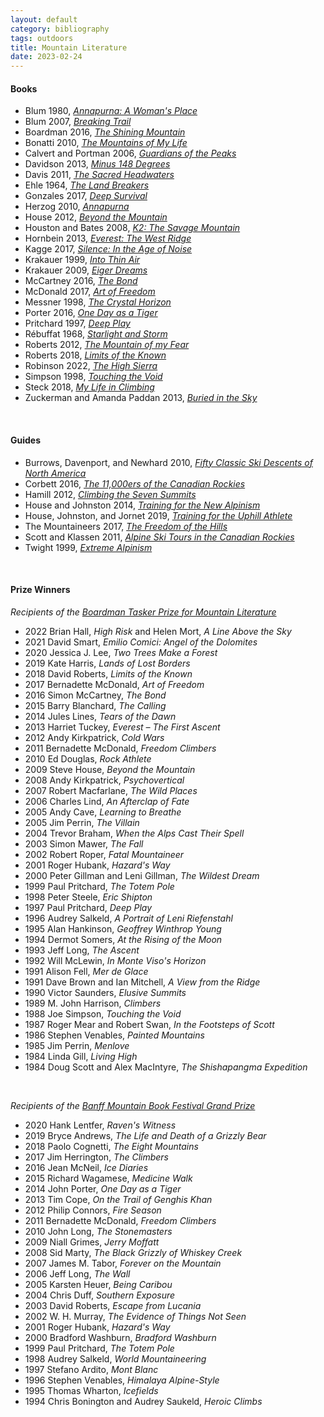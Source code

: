 ```yaml
---
layout: default
category: bibliography
tags: outdoors
title: Mountain Literature
date: 2023-02-24
---
```


#### Books

* Blum 1980, [*Annapurna: A Woman's Place*](https://books.google.ca/books/about/Annapurna_a_Woman_s_Place.html?id=pbqCAAAAMAAJ)
* Blum 2007, [*Breaking Trail*](https://books.google.ca/books?id=Ra3565NlWLsC)
* Boardman 2016, [*The Shining Mountain*](https://books.google.ca/books?id=3qisAwAAQBAJ)
* Bonatti 2010, [*The Mountains of My Life*](https://books.google.ca/books?id=fOhgbbCacC0C)
* Calvert and Portman 2006, [*Guardians of the Peaks*](https://books.google.ca/books?id=GgQ0JtllTmcC)
* Davidson 2013, [*Minus 148 Degrees*](https://books.google.ca/books?id=ZJQTCgAAQBAJ)
* Davis 2011, [*The Sacred Headwaters*](https://books.google.ca/books/about/The_Sacred_Headwaters.html?id=IdeDCgAAQBAJ)
* Ehle 1964, [*The Land Breakers*](https://www.nyrb.com/products/the-land-breakers?variant=1094932085)
* Gonzales 2017, [*Deep Survival*](https://books.google.ca/books?id=FjAfDgAAQBAJ)
* Herzog 2010, [*Annapurna*](https://books.google.ca/books?id=Ehf8j-FEaJcC)
* House 2012, [*Beyond the Mountain*](https://books.google.ca/books?id=emDoBAAAQBAJ)
* Houston and Bates 2008, [*K2: The Savage Mountain*](https://books.google.ca/books?id=ZS_wDwAAQBAJ)
* Hornbein 2013, [*Everest: The West Ridge*](https://books.google.ca/books?id=MWsCvdQi16UC)
* Kagge 2017, [*Silence: In the Age of Noise*](https://books.google.ca/books?id=hklEDgAAQBAJ)
* Krakauer 1999, [*Into Thin Air*](https://books.google.ca/books?id=gt7EQgH8-b4C)
* Krakauer 2009, [*Eiger Dreams*](https://books.google.ca/books?id=Rv1ABAAAQBAJ)
* McCartney 2016, [*The Bond*](https://books.google.ca/books?id=Y4DgDAAAQBAJ)
* McDonald 2017, [*Art of Freedom*](https://books.google.ca/books?id=cPQxDwAAQBAJ)
* Messner 1998, [*The Crystal Horizon*](https://books.google.ca/books?id=aVDHwAEACAAJ)
* Porter 2016, [*One Day as a Tiger*](https://books.google.ca/books?id=TS5hBAAAQBAJ)
* Pritchard 1997, [*Deep Play*](https://books.google.ca/books?id=pYLXAwAAQBAJ)
* Rébuffat 1968, [*Starlight and Storm*](https://books.google.ca/books?id=HocmAAAAMAAJ)
* Roberts 2012, [*The Mountain of my Fear*](https://books.google.ca/books?id=Rj9_WwaCQ_cC)
* Roberts 2018, [*Limits of the Known*](https://books.google.ca/books?id=QoYrDwAAQBAJ)
* Robinson 2022, [*The High Sierra*](https://www.littlebrown.com/titles/kim-stanley-robinson/the-high-sierra/9780316306812/)
* Simpson 1998, [*Touching the Void*](https://books.google.ca/books?id=TsxcIg47fkgC)
* Steck 2018, [*My Life in Climbing*](https://books.google.ca/books?id=GTRTDwAAQBAJ)
* Zuckerman and Amanda Paddan 2013, [*Buried in the Sky*](https://books.google.ca/books?id=4IUsCbU4ytgC)

<br>


#### Guides

* Burrows, Davenport, and Newhard 2010, [*Fifty Classic Ski Descents of North America*](https://www.wolverinepublishing.com/store/50-classic-ski-descents/)
* Corbett 2016, [*The 11,000ers of the Canadian Rockies*](https://www.alpineclubofcanada.ca/web/ItemDetail2?iProductCode=BKMT1000boo)
* Hamill 2012, [*Climbing the Seven Summits*](https://books.google.ca/books?id=fiSgyRhsUrgC)
* House and Johnston 2014, [*Training for the New Alpinism*](https://books.google.ca/books?id=WGHoBAAAQBAJ)
* House, Johnston, and Jornet 2019, [*Training for the Uphill Athlete*](https://books.google.ca/books?id=viKytQEACAAJ)
* The Mountaineers 2017, [*The Freedom of the Hills*](https://books.google.ca/books?id=vyE6DwAAQBAJ)
* Scott and Klassen 2011, [*Alpine Ski Tours in the Canadian Rockies*](https://books.google.ca/books?id=4HoJ4XlB4B8C)
* Twight 1999, [*Extreme Alpinism*](https://books.google.ca/books?id=pDQVCgAAQBAJ)

<br>


#### Prize Winners

*Recipients of the [Boardman Tasker Prize for Mountain Literature](https://en.m.wikipedia.org/wiki/Boardman_Tasker_Prize_for_Mountain_Literature)*

* 2022 Brian Hall, *High Risk* and Helen Mort, *A Line Above the Sky*
* 2021 David Smart, *Emilio Comici: Angel of the Dolomites*
* 2020 Jessica J. Lee, *Two Trees Make a Forest*
* 2019 Kate Harris, *Lands of Lost Borders*
* 2018 David Roberts, *Limits of the Known*
* 2017 Bernadette McDonald, *Art of Freedom*
* 2016 Simon McCartney, *The Bond*
* 2015 Barry Blanchard, *The Calling*
* 2014 Jules Lines, *Tears of the Dawn*
* 2013 Harriet Tuckey, *Everest – The First Ascent*
* 2012 Andy Kirkpatrick, *Cold Wars*
* 2011 Bernadette McDonald, *Freedom Climbers*
* 2010 Ed Douglas, *Rock Athlete*
* 2009 Steve House, *Beyond the Mountain*
* 2008 Andy Kirkpatrick, *Psychovertical*
* 2007 Robert Macfarlane, *The Wild Places*
* 2006 Charles Lind, *An Afterclap of Fate*
* 2005 Andy Cave, *Learning to Breathe*
* 2005 Jim Perrin, *The Villain*
* 2004 Trevor Braham, *When the Alps Cast Their Spell*
* 2003 Simon Mawer, *The Fall*
* 2002 Robert Roper, *Fatal Mountaineer*
* 2001 Roger Hubank, *Hazard's Way*
* 2000 Peter Gillman and Leni Gillman, *The Wildest Dream*
* 1999 Paul Pritchard, *The Totem Pole*
* 1998 Peter Steele, *Eric Shipton*
* 1997 Paul Pritchard, *Deep Play*
* 1996 Audrey Salkeld, *A Portrait of Leni Riefenstahl*
* 1995 Alan Hankinson, *Geoffrey Winthrop Young*
* 1994 Dermot Somers, *At the Rising of the Moon*
* 1993 Jeff Long, *The Ascent*
* 1992 Will McLewin, *In Monte Viso's Horizon*
* 1991 Alison Fell, *Mer de Glace*
* 1991 Dave Brown and Ian Mitchell, *A View from the Ridge*
* 1990 Victor Saunders, *Elusive Summits*
* 1989 M. John Harrison, *Climbers*
* 1988 Joe Simpson, *Touching the Void*
* 1987 Roger Mear and Robert Swan, *In the Footsteps of Scott*
* 1986 Stephen Venables, *Painted Mountains*
* 1985 Jim Perrin, *Menlove*
* 1984 Linda Gill, *Living High*
* 1984 Doug Scott and Alex MacIntyre, *The Shishapangma Expedition*

<br>


*Recipients of the [Banff Mountain Book Festival Grand Prize](https://en.m.wikipedia.org/wiki/Banff_Mountain_Book_Festival)*

* 2020 Hank Lentfer, *Raven's Witness*
* 2019 Bryce Andrews, *The Life and Death of a Grizzly Bear*
* 2018 Paolo Cognetti, *The Eight Mountains*
* 2017 Jim Herrington, *The Climbers*
* 2016 Jean McNeil, *Ice Diaries*
* 2015 Richard Wagamese, *Medicine Walk*
* 2014 John Porter, *One Day as a Tiger*
* 2013 Tim Cope, *On the Trail of Genghis Khan*
* 2012 Philip Connors, *Fire Season*
* 2011 Bernadette McDonald, *Freedom Climbers*
* 2010 John Long, *The Stonemasters*
* 2009 Niall Grimes, *Jerry Moffatt*
* 2008 Sid Marty, *The Black Grizzly of Whiskey Creek*
* 2007 James M. Tabor, *Forever on the Mountain*
* 2006 Jeff Long, *The Wall*
* 2005 Karsten Heuer, *Being Caribou*
* 2004 Chris Duff, *Southern Exposure*
* 2003 David Roberts, *Escape from Lucania*
* 2002 W. H. Murray, *The Evidence of Things Not Seen*
* 2001 Roger Hubank, *Hazard's Way*
* 2000 Bradford Washburn, *Bradford Washburn*
* 1999 Paul Pritchard, *The Totem Pole*
* 1998 Audrey Salkeld, *World Mountaineering*
* 1997 Stefano Ardito, *Mont Blanc*
* 1996 Stephen Venables, *Himalaya Alpine-Style*
* 1995 Thomas Wharton, *Icefields*
* 1994 Chris Bonington and Audrey Saukeld, *Heroic Climbs*

